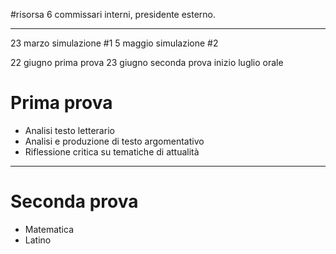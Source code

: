 #risorsa 
6 commissari interni, presidente esterno. 
___
23 marzo simulazione #1
5 maggio simulazione #2

22 giugno prima prova 
23 giugno seconda prova 
inizio luglio orale

# Prima prova
- Analisi testo letterario 
- Analisi e produzione di testo argomentativo 
- Riflessione critica su tematiche di attualità
___
# Seconda prova
- Matematica 
- Latino